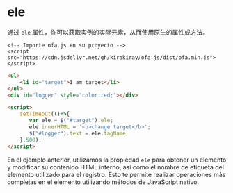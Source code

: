 # ele

通过 `ele` 属性，你可以获取实例的实际元素，从而使用原生的属性或方法。

<html-viewer>

```
<!-- Importe ofa.js en su proyecto -->
<script src="https://cdn.jsdelivr.net/gh/kirakiray/ofa.js/dist/ofa.min.js"></script>
```

```html
<ul>
    <li id="target">I am target</li>
</ul>
<div id="logger" style="color:red;"></div>

<script>
    setTimeout(()=>{
       var ele = $("#target").ele;
       ele.innerHTML = '<b>change target</b>';
       $("#logger").text = ele.tagName;
    },500);
</script>
```

</html-viewer>

En el ejemplo anterior, utilizamos la propiedad `ele` para obtener un elemento y modificar su contenido HTML interno, así como el nombre de etiqueta del elemento utilizado para el registro. Esto te permite realizar operaciones más complejas en el elemento utilizando métodos de JavaScript nativo.